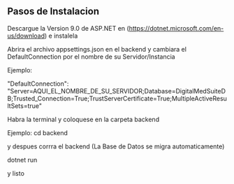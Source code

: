 ## Pasos de Instalacion ##

Descargue  la Version 9.0 de ASP.NET en (https://dotnet.microsoft.com/en-us/download) e instalela

Abrira el archivo appsettings.json en el backend y cambiara el DefaultConnection por el nombre de su Servidor/Instancia

Ejemplo:

"DefaultConnection": "Server=AQUI_EL_NOMBRE_DE_SU_SERVIDOR;Database=DigitalMedSuiteDB;Trusted_Connection=True;TrustServerCertificate=True;MultipleActiveResultSets=true"

Habra la terminal y coloquese en la carpeta backend

Ejemplo:
cd backend

y despues corrra el backend (La Base de Datos se migra automaticamente)

dotnet run 

y listo
